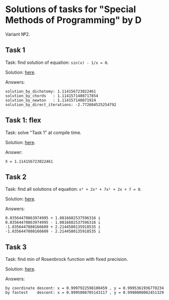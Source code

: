 # Solutions of tasks for "Special Methods of Programming" by D

Variant №2.


## Task 1
Task: find solution of equation: `sin(x) - 1/x = 0`.

Solution: [here](./task1_solve_equation/src/main.rs).

Answers:
```
solution_by_dichotomy: 1.114156723022461
solution_by_chords   : 1.1141571408717854
solution_by_newton   : 1.114157140871924
solution_by_direct_iterations: -2.772604525254792
```


## Task 1: flex
Task: solve "Task 1" at compile time.

Solution: [here](./task1_solve_equation_at_compile_time/src/main.rs).

Answer:
```
X = 1.114156723022461
```


## Task 2
Task: find all solutions of equation: `x⁴ + 2x³ + 7x² + 2x + 7 = 0`.

Solution: [here](./task2_solve_polynomial_equation/src/main.rs).

Answers:
```
0.03564470863974995 + 1.0816682537596316 i
0.03564470863974995 - 1.0816682537596316 i
-1.0356447080166609 + 2.2144580135918535 i
-1.0356447080166609 - 2.2144580135918535 i
```


## Task 3
Task: find min of Rosenbrock function with fixed precision.

Solution: [here](./task3_find_min_with_fixed_precision/src/main.rs).

Answers:
```
by coordinate descent: x = 0.9997922598100459 , y = 0.9995361936770234
by fastest    descent: x = 0.9995008705143117 , y = 0.9990000002451329
```

